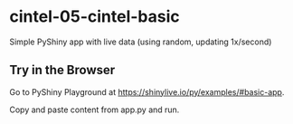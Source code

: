 # cintel-05-cintel-basic
Simple PyShiny app with live data (using random, updating 1x/second)

## Try in the Browser

Go to PyShiny Playground at <https://shinylive.io/py/examples/#basic-app>.

Copy and paste content from app.py and run. 
